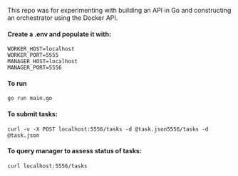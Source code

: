 
This repo was for experimenting with building an API in Go and constructing an orchestrator using the Docker API. 

#### Create a .env and populate it with: 


```
WORKER_HOST=localhost
WORKER_PORT=5555
MANAGER_HOST=localhost
MANAGER_PORT=5556
```

#### To run

```go run main.go```

#### To submit tasks:

```curl -v -X POST localhost:5556/tasks -d @task.json5556/tasks -d @task.json```

#### To query manager to assess status of tasks:

```curl localhost:5556/tasks```

